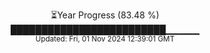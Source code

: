 <p align="center">
⏳Year Progress (83.48 %) <br>
█████████████████████████▁▁▁▁▁ <br>
<sub>Updated: Fri, 01 Nov 2024 12:39:01 GMT</sub>
</p>

